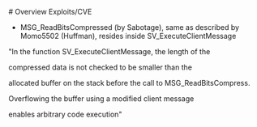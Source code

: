 \# Overview Exploits/CVE

* MSG\_ReadBitsCompressed (by Sabotage), same as described by Momo5502 (Huffman), resides inside SV\_ExecuteClientMessage

"In the function SV\_ExecuteClientMessage, the length of the

compressed data is not checked to be smaller than the

allocated buffer on the stack before the call to MSG\_ReadBitsCompress.



Overflowing the buffer using a modified client message

enables arbitrary code execution"

